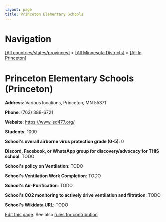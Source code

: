 ```yaml
---
layout: page
title: Princeton Elementary Schools
---
```

# Navigation

[[All countries/states/provinces]](../../..) > [[All Minnesota Districts]](../..) > [[All In Princeton]](..)

# Princeton Elementary Schools (Princeton)

**Address**: Various locations, Princeton, MN 55371

**Phone**: (763) 389-6721

**Website**: <https://www.isd477.org/>

**Students**: 1000

**School's overall airborne virus protection grade (0-5)**: 0

**Discord, Facebook, or WhatsApp group for discovery/advocacy for THIS school**: TODO

**School's policy on Ventilation**: TODO

**School's Ventilation Work Completion**: TODO

**School's Air-Purification**: TODO

**School's CO2 monitoring to actively drive ventilation and filtration**: TODO

**School's Wikidata URL**: TODO


[Edit this page](https://github.com/ventilate-schools/MN/edit/main/./Princeton/Princeton_Elementary_Schools.md). See also [rules for contribution](../../../contribution-rules/)